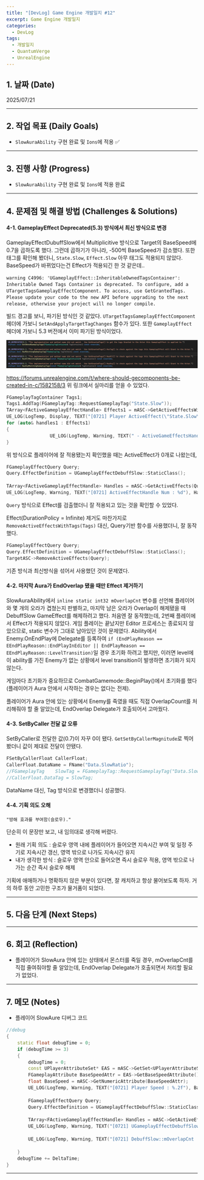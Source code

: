 ```yaml
---
title: "[DevLog] Game Engine 개발일지 #12"
excerpt: Game Engine 개발일지
categories:
  - DevLog
tags:
  - 개발일지
  - QuantumVerge
  - UnrealEngine
---
```

## 1. 날짜 (Date)

2025/07/21

---

## 2. 작업 목표 (Daily Goals)

- `SlowAuraAbility` 구현 완료 및 `Ions`에 적용 ✅

---

## 3. 진행 사항 (Progress)

- `SlowAuraAbility` 구현 완료 및 `Ions`에 적용 완료

---

## 4. 문제점 및 해결 방법 (Challenges & Solutions)

#### 4-1. GameplayEffect Deprecated(5.3) 방식에서 최신 방식으로 변경

 GameplayEffectDubuffSlow에서 Multiplicitive 방식으로 Target의 BaseSpeed에 0.7을 곱하도록 했다. 그런데 곱하기가 아니라, -500씩 BaseSpeed가 감소했다. 또한 태그를 확인해 봤더니, `State.Slow`, `Effect.Slow` 아무 태그도 적용되지 않았다. BaseSpeed가 바뀌었다는건 Effect가 적용되긴 한 것 같은데.. 
 
 `warning C4996: 'UGameplayEffect::InheritableOwnedTagsContainer': Inheritable Owned Tags Container is deprecated. To configure, add a UTargetTagsGameplayEffectComponent. To access, use GetGrantedTags. Please update your code to the new API before upgrading to the next release, otherwise your project will no longer compile.` 
 
 빌드 경고를 보니, 파기된 방식인 것 같았다. `UTargetTagsGameplayEffectComponent` 헤더에 가보니 `SetAndApplyTargetTagChanges` 함수가 있다. 또한 `GameplayEffect` 헤더에 가보니 5.3 버전에서 이미 파기된 방식이었다.

![DeprecatedMethods](https://raw.githubusercontent.com/Hyun-Soon/Hyun-Soon.github.io/refs/heads/main/_posts/asset/DevLog/GameplayEffectDeprecated.png)

https://forums.unrealengine.com/t/where-should-gecomponents-be-created-in-c/1582158/3
위 링크에서 실마리를 얻을 수 있었다.

```c++
FGameplayTagContainer Tags1;
Tags1.AddTag(FGameplayTag::RequestGameplayTag("State.Slow"));
TArray<FActiveGameplayEffectHandle> Effects1 = mASC->GetActiveEffectsWithAllTags(Tags1);
UE_LOG(LogTemp, Display, TEXT("[0721] Player ActiveEffect(\"State.Slow\") Num : %d"), Effects1.Num());
for (auto& handles1 : Effects1)
{
				UE_LOG(LogTemp, Warning, TEXT("	- ActiveGameEffectsHandle to string : %s"), *handles1.ToString());
}
```
위 방식으로 플레이어에 잘 적용됐는지 확인했을 때는 ActiveEffect가 0개로 나왔는데,

```c++
FGameplayEffectQuery Query;
Query.EffectDefinition = UGameplayEffectDebuffSlow::StaticClass();

TArray<FActiveGameplayEffectHandle> Handles = mASC->GetActiveEffects(Query);
UE_LOG(LogTemp, Warning, TEXT("[0721] ActiveEffectHandle Num : %d"), Handles.Num());
```

`Query` 방식으로 Effect를 검출했더니 잘 적용되고 있는 것을 확인할 수 있었다.

Effect(DurationPolicy = Infinite) 제거도 마찬가지로 `RemoveActiveEffectsWithTags(Tags)` 대신, Query기반 함수를 사용했더니, 잘 동작했다.

```c++
FGameplayEffectQuery Query;
Query.EffectDefinition = UGameplayEffectDebuffSlow::StaticClass();
TargetASC->RemoveActiveEffects(Query);
```

기존 방식과 최신방식을 섞어서 사용했던 것이 문제였다. 

#### 4-2. 마지막 Aura가 EndOverlap 됐을 때만 Effect 제거하기

SlowAuraAbility에서 `inline static int32 mOverlapCnt` 변수를 선언해 플레이어와 몇 개의 오라가 겹쳤는지 판별하고, 마지막 남은 오라가 Overlap이 해제됐을 때 DebuffSlow GameEffect를 해제하려고 했다. 처음엔 잘 동작했는데, 2번째 플레이에서 Effect가 적용되지 않았다. 게임 플레이는 끝났지만 Editor 프로세스는 종료되지 않았으므로, static 변수가 그대로 남아있던 것이 문제였다. Ability에서 Enemy.OnEndPlay에 Delegate를 등록하여 `if (EndPlayReason == EEndPlayReason::EndPlayInEditor || EndPlayReason == EEndPlayReason::LevelTransition)`일 경우 초기화 하려고 했지만, 이러면 level에 이 ability를 가진 Enemy가 없는 상황에서 level transition이 발생하면 초기화가 되지 않는다. 

게임마다 초기화가 중요하므로 CombatGamemode::BeginPlay()에서 초기화를 했다(플레이어가 Aura 안에서 시작하는 경우는 없다는 전제).

플레이어가 Aura 안에 있는 상황에서 Enemy를 죽였을 때도 직접 OverlapCount를 처리해줘야 할 줄 알았는데, EndOverlap Delegate가 호출되어서 고마웠다.

#### 4-3. SetByCaller 전달 값 오류

SetByCaller로 전달한 값(0.7)이 자꾸 0이 됐다. `GetSetByCallerMagnitude`로 찍어봤더니 값이 제대로 전달이 안됐다.
```c++
FSetByCallerFloat CallerFloat;
CallerFloat.DataName = FName("Data.SlowRatio");
//FGameplayTag    SlowTag = FGameplayTag::RequestGameplayTag("Data.SlowRatio");
//CallerFloat.DataTag = SlowTag;
```

DataName 대신, Tag 방식으로 변경했더니 성공했다.

#### 4-4. 기획 의도 오해

`"방해 효과를 부여함(슬로우)."`

단순히 이 문장만 보고, 내 임의대로 생각해 버렸다.
- 원래 기획 의도 : 슬로우 영역 내에 플레이어가 들어오면 지속시간 부여 및 일정 주기로 지속시간 갱신, 영역 밖으로 나가도 지속시간 유지
- 내가 생각한 방식 : 슬로우 영역 안으로 들어오면 즉시 슬로우 적용, 영역 밖으로 나가는 순간 즉시 슬로우 해제

기획에 애매하거나 명확하지 않은 부분이 있다면, 잘 캐치하고 항상 물어보도록 하자. 거의 하루 동안 고민한 구조가 물거품이 되었다.

---

## 5. 다음 단계 (Next Steps)



---

## 6. 회고 (Reflection)

- 플레이어가 SlowAura 안에 있는 상태에서 몬스터를 죽일 경우, mOverlapCnt를 직접 줄여줘야할 줄 알았는데, EndOverlap Delegate가 호출되면서 처리할 필요가 없었다.

---

## 7. 메모 (Notes)

- 플레이어 SlowAure 디버그 코드
```c++
//debug
{
	static float debugTime = 0;
	if (debugTime >= 3)
	{
		debugTime = 0;
		const UPlayerAttributeSet* EAS = mASC->GetSet<UPlayerAttributeSet>();
		FGameplayAttribute BaseSpeedAttr = EAS->GetBaseSpeedAttribute();
		float BaseSpeed = mASC->GetNumericAttribute(BaseSpeedAttr);
		UE_LOG(LogTemp, Warning, TEXT("[0721] Player Speed : %.2f"), BaseSpeed);

		FGameplayEffectQuery Query;
		Query.EffectDefinition = UGameplayEffectDebuffSlow::StaticClass();

		TArray<FActiveGameplayEffectHandle> Handles = mASC->GetActiveEffects(Query);
		UE_LOG(LogTemp, Warning, TEXT("[0721] UGameplayEffectDebuffSlow Num : %d"), Handles.Num());

		UE_LOG(LogTemp, Warning, TEXT("[0721] DebuffSlow::mOverlapCnt : %d"), UEnemySlowAuraAbility::mOverlapCnt);
		
	}
	debugTime += DeltaTime;
}
```

---

